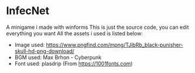 # InfecNet
A minigame i made with winforms
This is just the source code, you can edit everything you want
All the assets i used is listed below:

- Image used: https://www.pngfind.com/mpng/TJibRb_black-punisher-skull-hd-png-download/
- BGM used: Max Brhon - Cyberpunk
- Font used: plasdrip (From https://1001fonts.com)
